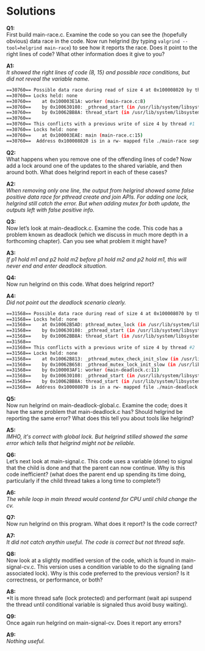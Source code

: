 # Solutions

**Q1:**  
First build main-race.c. Examine the code so you can see the (hopefully obvious) data race in the code. Now run helgrind (by typing `valgrind --tool=helgrind main-race`) to see how it reports the race. Does it point to the right lines of code? What other information does it give to you?

**A1:**  
*It showed the right lines of code (8, 15) and possible race conditions, but did not reveal the variable name.*
```bash
==30760== Possible data race during read of size 4 at 0x100008020 by thread #2
==30760== Locks held: none
==30760==    at 0x100003E1A: worker (main-race.c:8)
==30760==    by 0x100630108: _pthread_start (in /usr/lib/system/libsystem_pthread.dylib)
==30760==    by 0x10062BB8A: thread_start (in /usr/lib/system/libsystem_pthread.dylib)
==30760==
==30760== This conflicts with a previous write of size 4 by thread #1
==30760== Locks held: none
==30760==    at 0x100003EAE: main (main-race.c:15)
==30760==  Address 0x100008020 is in a rw- mapped file ./main-race segment
```

**Q2:**  
What happens when you remove one of the offending lines of code? Now add a lock around one of the updates to the shared variable, and then around both. What does helgrind report in each of these cases?

**A2:**  
*When removing only one line, the output from helgrind showed some false positive data race for pthread create and join APIs. For adding one lock, helgrind still catch the error. But when adding mutex for both update, the outputs left with false positive info.*

**Q3:**  
Now let’s look at main-deadlock.c. Examine the code. This code has a problem known as deadlock (which we discuss in much more depth in a forthcoming chapter). Can you see what problem it might have?

**A3:**  
*If p1 hold m1 and p2 hold m2 before p1 hold m2 and p2 hold m1, this will never end and enter deadlock situation.*

**Q4:**  
Now run helgrind on this code. What does helgrind report?

**A4:**  
*Did not point out the deadlock scenario clearly.*
```bash
==31568== Possible data race during read of size 4 at 0x100008070 by thread #3
==31568== Locks held: none
==31568==    at 0x10062B5AD: pthread_mutex_lock (in /usr/lib/system/libsystem_pthread.dylib)
==31568==    by 0x100630108: _pthread_start (in /usr/lib/system/libsystem_pthread.dylib)
==31568==    by 0x10062BB8A: thread_start (in /usr/lib/system/libsystem_pthread.dylib)
==31568==
==31568== This conflicts with a previous write of size 4 by thread #2
==31568== Locks held: none
==31568==    at 0x10062B813: _pthread_mutex_check_init_slow (in /usr/lib/system/libsystem_pthread.dylib)
==31568==    by 0x10062B658: _pthread_mutex_lock_init_slow (in /usr/lib/system/libsystem_pthread.dylib)
==31568==    by 0x100003AF1: worker (main-deadlock.c:11)
==31568==    by 0x100630108: _pthread_start (in /usr/lib/system/libsystem_pthread.dylib)
==31568==    by 0x10062BB8A: thread_start (in /usr/lib/system/libsystem_pthread.dylib)
==31568==  Address 0x100008070 is in a rw- mapped file ./main-deadlock segment
```

**Q5:**  
Now run helgrind on main-deadlock-global.c. Examine the code; does it have the same problem that main-deadlock.c has? Should helgrind be reporting the same error? What does this tell you about tools like helgrind?

**A5:**  
*IMHO, it's correct with global lock. But helgrind stilled showed the same error which tells that helgrind might not be reliable.*

**Q6:**  
Let’s next look at main-signal.c. This code uses a variable (done) to signal that the child is done and that the parent can now continue. Why is this code inefficient? (what does the parent end up spending its time doing, particularly if the child thread takes a long time to complete?)

**A6:**  
*The while loop in main thread would contend for CPU until child change the cv.*

**Q7:**  
Now run helgrind on this program. What does it report? Is the code correct?

**A7:**  
*It did not catch anythin useful. The code is correct but not thread safe.*

**Q8:**  
Now look at a slightly modified version of the code, which is found in main-signal-cv.c. This version uses a condition variable to do the signaling (and associated lock). Why is this code preferred to the previous version? Is it correctness, or performance, or both?

**A8:**  
*It is more thread safe (lock protected) and performant (wait api suspend the thread until conditional variable is signaled thus avoid busy waiting).

**Q9:**  
Once again run helgrind on main-signal-cv. Does it report any errors?

**A9:**  
*Nothing useful.*
